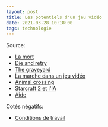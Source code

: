 ```yaml
---
layout: post
title: Les potentiels d'un jeu vidéo
date: 2021-03-28 10:18:00
tags: technologie
---
```


Source:

- [La mort](https://www.youtube.com/watch?v=U_L5U1cc0ao)
- [Die and retry](https://www.youtube.com/watch?v=vXJGYxdxKNA)
- [The graveyard](https://www.youtube.com/watch?v=wZZ63QYbwPk)
- [La marche dans un jeu vidéo](https://www.youtube.com/watch?v=2sXu3rqgsnY)
- [Animal crossing](https://www.youtube.com/watch?v=w2iEYzWwgf0)
- [Starcraft 2 et l'IA](https://www.discovermagazine.com/technology/how-ai-accidentally-learned-ecology-by-playing-starcraft)
- [Aide](https://www.youtube.com/watch?v=9jiNWK9dUy8)

Cotés négatifs:

- [Conditions de travail](https://www.vulture.com/2018/10/the-making-of-rockstar-games-red-dead-redemption-2.html)
